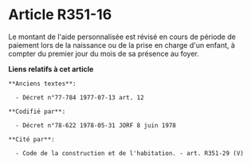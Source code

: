 # Article R351-16

Le montant de l'aide personnalisée est révisé en cours de période de paiement lors de la naissance ou de la prise en charge
d'un enfant, à compter du premier jour du mois de sa présence au foyer.

**Liens relatifs à cet article**

	**Anciens textes**:

	  - Décret n°77-784 1977-07-13 art. 12

	**Codifié par**:

	  - Décret n°78-622 1978-05-31 JORF 8 juin 1978

	**Cité par**:

	  - Code de la construction et de l'habitation. - art. R351-29 (V)
